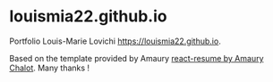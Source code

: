 # louismia22.github.io

Portfolio Louis-Marie Lovichi https://louismia22.github.io.

Based on the template provided by Amaury [react-resume by Amaury Chalot](https://github.com/AmauryChalot/react-resume/tree/develop). 
Many thanks !

